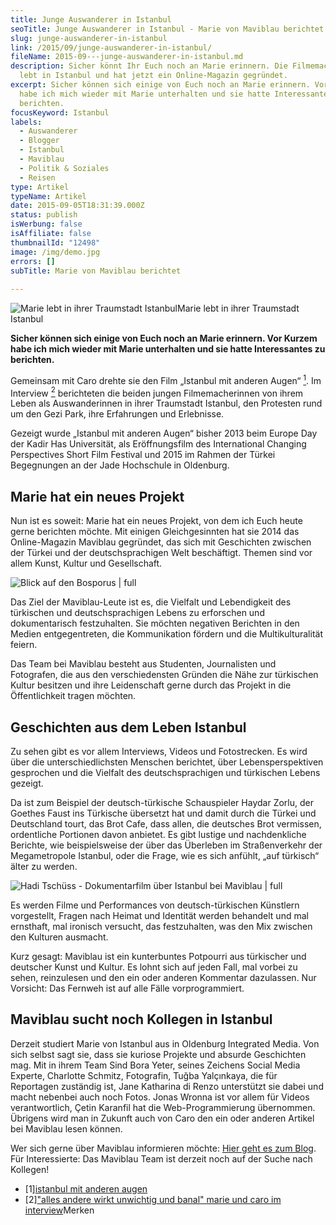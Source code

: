 ```yaml
---
title: Junge Auswanderer in Istanbul
seoTitle: Junge Auswanderer in Istanbul - Marie von Maviblau berichtet
slug: junge-auswanderer-in-istanbul
link: /2015/09/junge-auswanderer-in-istanbul/
fileName: 2015-09---junge-auswanderer-in-istanbul.md
description: Sicher könnt Ihr Euch noch an Marie erinnern. Die Filmemacherin
  lebt in Istanbul und hat jetzt ein Online-Magazin gegründet.
excerpt: Sicher können sich einige von Euch noch an Marie erinnern. Vor Kurzem
  habe ich mich wieder mit Marie unterhalten und sie hatte Interessantes zu
  berichten.
focusKeyword: Istanbul
labels:
  - Auswanderer
  - Blogger
  - Istanbul
  - Maviblau
  - Politik & Soziales
  - Reisen
type: Artikel
typeName: Artikel
date: 2015-09-05T18:31:39.000Z
status: publish
isWerbung: false
isAffiliate: false
thumbnailId: "12498"
image: /img/demo.jpg
errors: []
subTitle: Marie von Maviblau berichtet
  
---
```


![Marie lebt in ihrer Traumstadt IstanbulMarie lebt in ihrer Traumstadt Istanbul](http://cardamonchai.com/wp-content/uploads/2015/09/10446223_818332548185608_1397833157808390565_o1-640x427.jpg "Marie lebt in ihrer Traumstadt Istanbul")

**Sicher können sich einige von Euch noch an Marie erinnern. Vor Kurzem habe ich
mich wieder mit Marie unterhalten und sie hatte Interessantes zu berichten.**

Gemeinsam mit Caro drehte sie den Film „Istanbul mit anderen Augen“
[<sup>1</sup>](#1). Im Interview [<sup>2</sup>](#2) berichteten die beiden
jungen Filmemacherinnen von ihrem Leben als Auswanderinnen in ihrer Traumstadt
Istanbul, den Protesten rund um den Gezi Park, ihre Erfahrungen und Erlebnisse.

Gezeigt wurde „Istanbul mit anderen Augen“ bisher 2013 beim Europe Day der Kadir
Has Universität, als Eröffnungsfilm des International Changing Perspectives
Short Film Festival und 2015 im Rahmen der Türkei Begegnungen an der Jade
Hochschule in Oldenburg.

## Marie hat ein neues Projekt

Nun ist es soweit: Marie hat ein neues Projekt, von dem ich Euch heute gerne
berichten möchte. Mit einigen Gleichgesinnten hat sie 2014 das Online-Magazin
Maviblau gegründet, das sich mit Geschichten zwischen der Türkei und der
deutschsprachigen Welt beschäftigt. Themen sind vor allem Kunst, Kultur und
Gesellschaft.

![Blick auf den Bosporus | full](http://cardamonchai.com/wp-content/uploads/2015/09/Luftballons1.png "Blick auf den Bosporus")

Das Ziel der Maviblau-Leute ist es, die Vielfalt und Lebendigkeit des türkischen
und deutschsprachigen Lebens zu erforschen und dokumentarisch festzuhalten. Sie
möchten negativen Berichten in den Medien entgegentreten, die Kommunikation
fördern und die Multikulturalität feiern.

Das Team bei Maviblau besteht aus Studenten, Journalisten und Fotografen, die
aus den verschiedensten Gründen die Nähe zur türkischen Kultur besitzen und ihre
Leidenschaft gerne durch das Projekt in die Öffentlichkeit tragen möchten.

## Geschichten aus dem Leben Istanbul

Zu sehen gibt es vor allem Interviews, Videos und Fotostrecken. Es wird über die
unterschiedlichsten Menschen berichtet, über Lebensperspektiven gesprochen und
die Vielfalt des deutschsprachigen und türkischen Lebens gezeigt.

Da ist zum Beispiel der deutsch-türkische Schauspieler Haydar Zorlu, der Goethes
Faust ins Türkische übersetzt hat und damit durch die Türkei und Deutschland
tourt, das Brot Cafe, dass allen, die deutsches Brot vermissen, ordentliche
Portionen davon anbietet. Es gibt lustige und nachdenkliche Berichte, wie
beispielsweise der über das Überleben im Straßenverkehr der Megametropole
Istanbul, oder die Frage, wie es sich anfühlt, „auf türkisch“ älter zu werden.

![Hadi Tschüss - Dokumentarfilm über Istanbul bei Maviblau | full](http://cardamonchai.com/wp-content/uploads/2015/09/Hadi-Tschüss-Dokumentarfilm-über-Istanbul-bei-Maviblau1.jpg "Hadi Tschüss - Dokumentarfilm über Istanbul")

Es werden Filme und Performances von deutsch-türkischen Künstlern vorgestellt,
Fragen nach Heimat und Identität werden behandelt und mal ernsthaft, mal
ironisch versucht, das festzuhalten, was den Mix zwischen den Kulturen ausmacht.

Kurz gesagt: Maviblau ist ein kunterbuntes Potpourri aus türkischer und
deutscher Kunst und Kultur. Es lohnt sich auf jeden Fall, mal vorbei zu sehen,
reinzulesen und den ein oder anderen Kommentar dazulassen. Nur Vorsicht: Das
Fernweh ist auf alle Fälle vorprogrammiert.

## Maviblau sucht noch Kollegen in Istanbul

Derzeit studiert Marie von Istanbul aus in Oldenburg Integrated Media. Von sich
selbst sagt sie, dass sie kuriose Projekte und absurde Geschichten mag. Mit in
ihrem Team Sind Bora Yeter, seines Zeichens Social Media Experte, Charlotte
Schmitz, Fotografin, Tuğba Yalçınkaya, die für Reportagen zuständig ist, Jane
Katharina di Renzo unterstützt sie dabei und macht nebenbei auch noch Fotos.
Jonas Wronna ist vor allem für Videos verantwortlich, Çetin Karanfil hat die
Web-Programmierung übernommen. Übrigens wird man in Zukunft auch von Caro den
ein oder anderen Artikel bei Maviblau lesen können.

Wer sich gerne über Maviblau informieren möchte:
[Hier geht es zum Blog](http://www.maviblau.com/). Für Interessierte: Das
Maviblau Team ist derzeit noch auf der Suche nach Kollegen!

- [1][istanbul mit anderen augen](/2013/06/istanbul-mit-anderen-augen/)
- [2]["alles andere wirkt unwichtig und banal" marie und caro im interview](/2013/06/alles-andere-wirkt-unwichtig-und-banal/)Merken

  